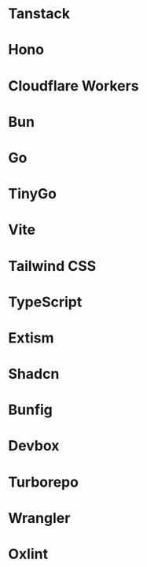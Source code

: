 # Tanstack

# Hono

# Cloudflare Workers

# Bun

# Go

# TinyGo

# Vite

# Tailwind CSS

# TypeScript

# Extism

# Shadcn

# Bunfig

# Devbox

# Turborepo

# Wrangler

# Oxlint
